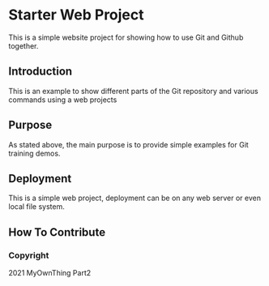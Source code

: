 # Starter Web Project

This is a simple website project for showing how to use Git and Github together.

## Introduction

This is an example to show different parts of the Git repository and various commands using a web projects
## Purpose

As stated above, the main purpose is to provide simple examples for Git training demos.

## Deployment

This is a simple web project, deployment can be on any web server or even local file system.

## How To Contribute

### Copyright

2021 MyOwnThing Part2